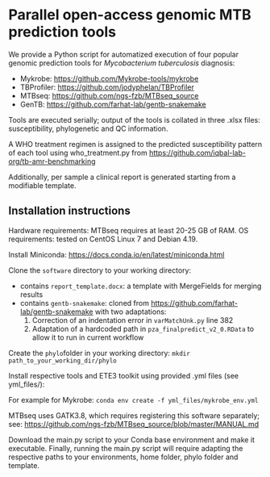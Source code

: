 # Parallel open-access genomic MTB prediction tools

We provide a Python script for automatized execution of four popular genomic prediction tools for *Mycobacterium tuberculosis* diagnosis:
- Mykrobe: https://github.com/Mykrobe-tools/mykrobe
- TBProfiler: https://github.com/jodyphelan/TBProfiler
- MTBseq: https://github.com/ngs-fzb/MTBseq_source
- GenTB: https://github.com/farhat-lab/gentb-snakemake

Tools are executed serially; output of the tools is collated in three .xlsx files: susceptibility, phylogenetic and QC information.

A WHO treatment regimen is assigned to the predicted susceptibility pattern of each tool using who_treatment.py from https://github.com/iqbal-lab-org/tb-amr-benchmarking

Additionally, per sample a clinical report is generated starting from a modifiable template.

## Installation instructions

Hardware requirements: MTBseq requires at least 20-25 GB of RAM.
OS requirements: tested on CentOS Linux 7 and Debian 4.19.

Install Miniconda: https://docs.conda.io/en/latest/miniconda.html

Clone the `software` directory to your working directory:
- contains `report_template.docx`: a template with MergeFields for merging results
- contains `gentb-snakemake`: cloned from https://github.com/farhat-lab/gentb-snakemake with two adaptations:
   1) Correction of an indentation error in `varMatchUnk.py` line 382
   2) Adaptation of a hardcoded path in `pza_finalpredict_v2_0.RData` to allow it to run in current workflow

Create the `phylo`folder in your working directory: `mkdir path_to_your_working_dir/phylo`

Install respective tools and ETE3 toolkit using provided .yml files (see yml_files/):

For example for Mykrobe:
`conda env create -f yml_files/mykrobe_env.yml`

MTBseq uses GATK3.8, which requires registering this software separately; see: https://github.com/ngs-fzb/MTBseq_source/blob/master/MANUAL.md

Download the main.py script to your Conda base environment and make it executable.
Finally, running the main.py script will require adapting the respective paths to your environments, home folder, phylo folder and template.



